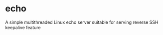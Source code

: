 # echo
A simple multithreaded Linux echo server suitable for serving reverse SSH keepalive feature

